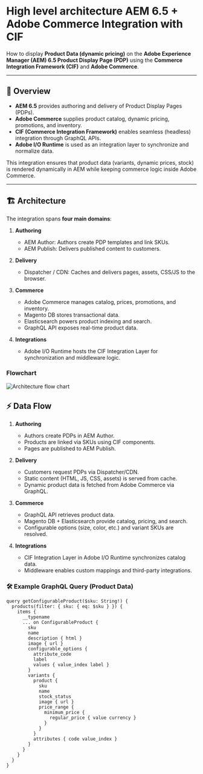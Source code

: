 # High level architecture AEM 6.5 + Adobe Commerce Integration with CIF

How to display **Product Data (dynamic pricing)** on the **Adobe Experience Manager (AEM) 6.5 Product Display Page (PDP)** using the **Commerce Integration Framework (CIF)** and **Adobe Commerce**.

---

## 📖 Overview

- **AEM 6.5** provides authoring and delivery of Product Display Pages (PDPs).
- **Adobe Commerce** supplies product catalog, dynamic pricing, promotions, and inventory.
- **CIF (Commerce Integration Framework)** enables seamless (headless) integration through GraphQL APIs.
- **Adobe I/O Runtime** is used as an integration layer to synchronize and normalize data.

This integration ensures that product data (variants, dynamic prices, stock) is rendered dynamically in AEM while keeping commerce logic inside Adobe Commerce.

---

## 🏗 Architecture

The integration spans **four main domains**:  

1. **Authoring**  
   - AEM Author: Authors create PDP templates and link SKUs.  
   - AEM Publish: Delivers published content to customers.  

2. **Delivery**  
   - Dispatcher / CDN: Caches and delivers pages, assets, CSS/JS to the browser.  

3. **Commerce**  
   - Adobe Commerce manages catalog, prices, promotions, and inventory.  
   - Magento DB stores transactional data.  
   - Elasticsearch powers product indexing and search.  
   - GraphQL API exposes real-time product data.  

4. **Integrations**  
   - Adobe I/O Runtime hosts the CIF Integration Layer for synchronization and middleware logic.  

### Flowchart
![Architecture flow chart](https://i.imgur.com/ae2sgnV.jpeg)


## ⚡ Data Flow

1. **Authoring**
    - Authors create PDPs in AEM Author.
    - Products are linked via SKUs using CIF components.
    - Pages are published to AEM Publish.

2. **Delivery**
    - Customers request PDPs via Dispatcher/CDN.
    - Static content (HTML, JS, CSS, assets) is served from cache.
    - Dynamic product data is fetched from Adobe Commerce via GraphQL.

3. **Commerce**
   - GraphQL API retrieves product data.
   - Magento DB + Elasticsearch provide catalog, pricing, and search.
   - Configurable options (size, color, etc.) and variant SKUs are resolved.

5. **Integrations**
    - CIF Integration Layer in Adobe I/O Runtime synchronizes catalog data.
    - Middleware enables custom mappings and third-party integrations.

### 🛠 Example GraphQL Query (Product Data)
```
query getConfigurableProduct($sku: String!) {
  products(filter: { sku: { eq: $sku } }) {
    items {
      __typename
      ... on ConfigurableProduct {
        sku
        name
        description { html }
        image { url }
        configurable_options {
          attribute_code
          label
          values { value_index label }
        }
        variants {
          product {
            sku
            name
            stock_status
            image { url }
            price_range {
              minimum_price {
                regular_price { value currency }
              }
            }
          }
          attributes { code value_index }
        }
      }
    }
  }
}

```

